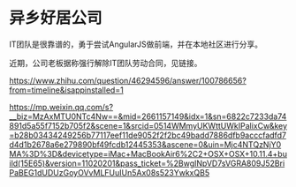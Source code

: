 # 异乡好居公司

IT团队是很靠谱的，勇于尝试AngularJS做前端，并在本地社区进行分享。

近期，公司老板据称强行解除IT团队劳动合同，见链接。

<https://www.zhihu.com/question/46294596/answer/100786656?from=timeline&isappinstalled=1>

<https://mp.weixin.qq.com/s?__biz=MzAxMTU0NTc4Nw==&mid=2661157149&idx=1&sn=6822c7233da74891d5a55f7152b705f2&scene=1&srcid=0514WMmyUKWttUWkIPalixCw&key=b28b03434249256b77117eef11de9052f2f2bc49badd7886dfb9acccfadfd7d4d1b2678a6e279890bf49fcdb12445353&ascene=0&uin=Mjc4NTQzNjY0MA%3D%3D&devicetype=iMac+MacBookAir6%2C2+OSX+OSX+10.11.4+build(15E65)&version=11020201&pass_ticket=%2BwgINpVD7sVGRA809J52BriPaBEG1dUDUzGoyOVvMLFUuIUn5Ax08s523YwkxQB5>

